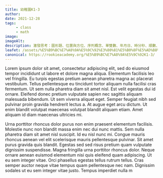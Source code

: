 ```yaml
---
title: 幼稚園K1-3
author:
date: 2021-12-28
tags: 
     - class
     - math
image:
imageAlt:
description: 激發思考：圖形題、位置與方位、序列概念、單雙數、年月日、時分秒、順數、倒數、直線、曲線、加減數字題、點連點空間認知、數量與組合、排序規律、看寫圖表、立體形狀、高矮概念、中國數字一至十、先後次序、幾何形體等等。
leafet: /assets/%E5%B9%BC%E7%A8%9A%E5%9C%92%E3%80%81%E5%B0%8F%E5%AD%B8%E6%95%B8%E5%AD%B8%E5%B0%88%E7%A7%91.pdf
canonical: https://rookieacademy.org/%E5%B9%BC%E7%A8%9A%E5%9C%92K1-3/
---
```




Lorem ipsum dolor sit amet, consectetur adipiscing elit, sed do eiusmod tempor incididunt ut labore et dolore magna aliqua. Elementum facilisis leo vel fringilla. Eu turpis egestas pretium aenean pharetra magna ac placerat vestibulum. Tellus pellentesque eu tincidunt tortor aliquam nulla facilisi cras fermentum. Ut sem nulla pharetra diam sit amet nisl. Est velit egestas dui id ornare. Eleifend donec pretium vulputate sapien nec sagittis aliquam malesuada bibendum. Ut sem viverra aliquet eget. Semper feugiat nibh sed pulvinar proin gravida hendrerit lectus a. At augue eget arcu dictum. Ut enim blandit volutpat maecenas volutpat blandit aliquam etiam. Amet aliquam id diam maecenas ultricies mi.

Urna porttitor rhoncus dolor purus non enim praesent elementum facilisis. Molestie nunc non blandit massa enim nec dui nunc mattis. Sem nulla pharetra diam sit amet nisl suscipit. Id eu nisl nunc mi. Congue mauris rhoncus aenean vel elit scelerisque mauris pellentesque pulvinar. Sit amet purus gravida quis blandit. Egestas sed sed risus pretium quam vulputate dignissim suspendisse. Magna fringilla urna porttitor rhoncus dolor. Neque ornare aenean euismod elementum nisi quis eleifend quam adipiscing. Ut eu sem integer vitae. Orci phasellus egestas tellus rutrum tellus. Cras semper auctor neque vitae tempus quam pellentesque nec nam. Dignissim sodales ut eu sem integer vitae justo. Tempus imperdiet nulla m
